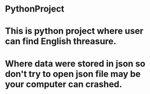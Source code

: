 # PythonProject
# This is python project where user can find English threasure.
# Where data were stored in json so don't try to open json file may be your computer can crashed. 
